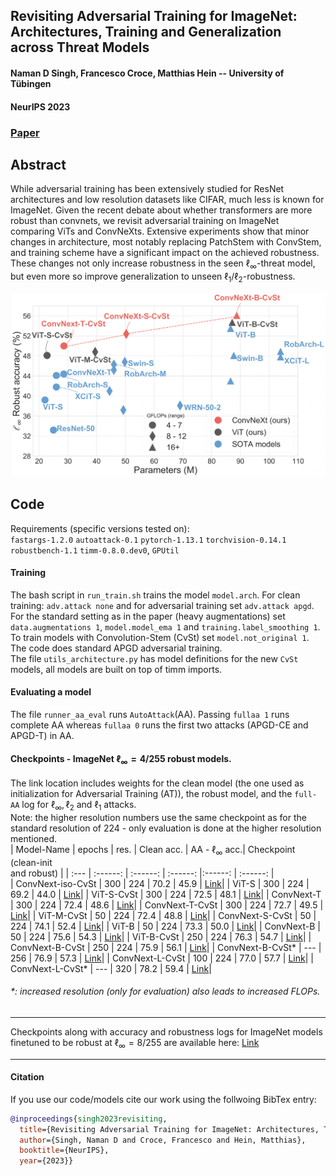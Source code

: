 ## Revisiting Adversarial Training for ImageNet: Architectures, Training and Generalization across Threat Models
#### Naman D Singh, Francesco Croce, Matthias Hein -- University of Tübingen
#### NeurIPS 2023

### [Paper](https://arxiv.org/abs/2303.01870)
## Abstract
While adversarial training has been extensively studied for ResNet architectures and low resolution datasets like CIFAR, much less is known for ImageNet. Given the recent debate about whether transformers are more robust than convnets, we revisit adversarial training on ImageNet comparing ViTs and ConvNeXts. Extensive experiments show that minor changes in architecture, most notably replacing PatchStem with ConvStem, and training scheme have a significant impact on the achieved robustness. These changes not only increase robustness in the seen $\ell_\infty$-threat model, but even more so improve generalization to unseen $\ell_1/\ell_2$-robustness.

![readme_teaser](readme_teaser.png)


## Code
Requirements (specific versions tested on): </br>
`fastargs-1.2.0` `autoattack-0.1` `pytorch-1.13.1` `torchvision-0.14.1` `robustbench-1.1` `timm-0.8.0.dev0`, `GPUtil`

#### Training
The bash script in `run_train.sh` trains the model `model.arch`. For clean training: `adv.attack none` and for adversarial training set `adv.attack apgd`.</br>
For the standard setting as in the paper (heavy augmentations) set `data.augmentations 1`, `model.model_ema 1` and `training.label_smoothing 1`.</br>
To train models with Convolution-Stem (CvSt) set `model.not_original 1`.</br>
The code does standard APGD adversarial training. </br>The file `utils_architecture.py` has model definitions for the new `CvSt` models, all models are built on top of timm imports.

#### Evaluating a model
The file `runner_aa_eval` runs `AutoAttack`(AA). Passing `fullaa 1` runs complete AA whereas `fullaa 0` runs the first two attacks (APGD-CE and APGD-T) in AA.</br>


#### Checkpoints - ImageNet $\ell_{\infty} = 4/255$ robust models.
The link location includes weights for the clean model (the one used as initialization for Adversarial Training (AT)), the robust model, and the `full-AA` log for $\ell_{\infty}, \ell_2$ and $\ell_1$ attacks. </br>
Note: the higher resolution numbers use the same checkpoint as for the standard resolution of 224 - only evaluation is done at the higher resolution mentioned.</br>
| Model-Name           | epochs | res. | Clean acc. | AA - $\ell_{\infty}$ acc.|  Checkpoint (clean-init </br> and robust) |
| :---                 | :------: | :------: | :------:   |:------: | :------:    |   
| ConvNext-iso-CvSt    | 300 | 224 | 70.2  | 45.9 |   [Link](https://nc.mlcloud.uni-tuebingen.de/index.php/s/HpNbkLTNTBiaeo8)|
| ViT-S                | 300 | 224 | 69.2  | 44.0 |   [Link](https://nc.mlcloud.uni-tuebingen.de/index.php/s/XLLnoCnJxp74Zqn)|
| ViT-S-CvSt           | 300 | 224 | 72.5  | 48.1 |   [Link](https://nc.mlcloud.uni-tuebingen.de/index.php/s/agtDw3D7QXbDCmw)|
| ConvNext-T           | 300 | 224 | 72.4  | 48.6 |   [Link](https://nc.mlcloud.uni-tuebingen.de/index.php/s/XLLnoCnJxp74Zqn)|
| ConvNext-T-CvSt      | 300 | 224 | 72.7  | 49.5 |   [Link](https://nc.mlcloud.uni-tuebingen.de/index.php/s/BFLoMrMdn8iBk7Y)|
| ViT-M-CvSt           | 50 | 224 | 72.4   | 48.8 |   [Link](https://nc.mlcloud.uni-tuebingen.de/index.php/s/q2mkEYtq5Zjpa4e)|
| ConvNext-S-CvSt      | 50 | 224 | 74.1   | 52.4 |   [Link](https://nc.mlcloud.uni-tuebingen.de/index.php/s/m3bAwNg4CJY4jrp)|
| ViT-B                | 50 | 224 | 73.3   | 50.0 |   [Link](https://nc.mlcloud.uni-tuebingen.de/index.php/s/XLLnoCnJxp74Zqn)|
| ConvNext-B           | 50 | 224 | 75.6   | 54.3 |   [Link](https://nc.mlcloud.uni-tuebingen.de/index.php/s/XLLnoCnJxp74Zqn)|
| ViT-B-CvSt           | 250 | 224 | 76.3  | 54.7 |   [Link](https://nc.mlcloud.uni-tuebingen.de/index.php/s/SbN5AJAicdZJXyr)|
| ConvNext-B-CvSt      | 250 | 224 | 75.9  | 56.1 |   [Link](https://nc.mlcloud.uni-tuebingen.de/index.php/s/RQBEXagC7R7XweX)|
| ConvNext-B-CvSt*     | --- | 256 | 76.9  | 57.3 |   [Link](https://nc.mlcloud.uni-tuebingen.de/index.php/s/RQBEXagC7R7XweX)|
| ConvNext-L-CvSt      | 100 | 224 | 77.0  | 57.7 |   [Link](https://nc.mlcloud.uni-tuebingen.de/index.php/s/YzBpeHRrRQzHBDz)|
| ConvNext-L-CvSt*     | --- | 320 | 78.2  | 59.4 |   [Link](https://nc.mlcloud.uni-tuebingen.de/index.php/s/YzBpeHRrRQzHBDz)|
###### *: increased resolution (only for evaluation) also leads to increased FLOPs.
-------------------
Checkpoints along with accuracy and robustness logs for ImageNet models finetuned to be robust at $\ell_\infty = 8/255$ are available here: [Link](https://nc.mlcloud.uni-tuebingen.de/index.php/s/FiTToeo4RKY896P)
________________________________
<h4>Citation</h4>

If you use our code/models cite our work using the follwoing BibTex entry:
```bibtex
@inproceedings{singh2023revisiting,
  title={Revisiting Adversarial Training for ImageNet: Architectures, Training and Generalization across Threat Models},
  author={Singh, Naman D and Croce, Francesco and Hein, Matthias},
  booktitle={NeurIPS},
  year={2023}}
```

